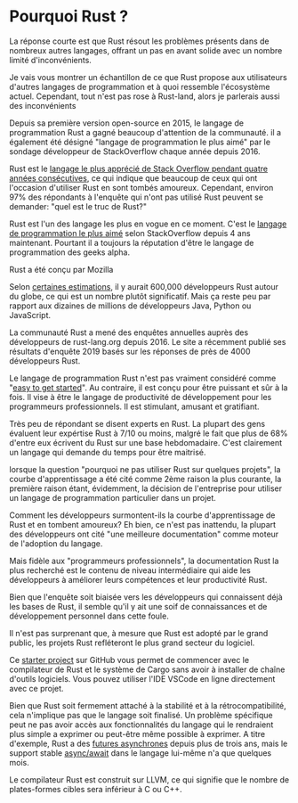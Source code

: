 # Pourquoi Rust ?

La réponse courte est que Rust résout les problèmes présents dans de nombreux autres langages, offrant un pas en avant solide avec un nombre limité d'inconvénients.

Je vais vous montrer un échantillon de ce que Rust propose aux utilisateurs d'autres langages de programmation et à quoi ressemble l'écosystème actuel. Cependant, tout n'est pas rose à Rust-land, alors je parlerais aussi des inconvénients

Depuis sa première version open-source en 2015, le langage de programmation Rust a gagné beaucoup d'attention de la communauté. il a également été désigné "langage de programmation le plus aimé" par le sondage développeur de StackOverflow chaque année depuis 2016.

Rust est le [langage le plus apprécié de Stack Overflow pendant quatre années consécutives](https://insights.stackoverflow.com/survey/2019), ce qui indique que beaucoup de ceux qui ont l'occasion d'utiliser Rust en sont tombés amoureux. Cependant, environ 97% des répondants à l'enquête qui n'ont pas utilisé Rust peuvent se demander: "quel est le truc de Rust?"

Rust est l'un des langage les plus en vogue en ce moment. C'est le [langage de programmation le plus aimé](https://stackoverflow.blog/2020/01/20/what-is-rust-and-why-is-it-so-popular/) selon StackOverflow depuis 4 ans maintenant. Pourtant il a toujours la réputation d'être le langage de programmation des geeks alpha.

Rust a été conçu par Mozilla

Selon [certaines estimations](https://s3-eu-west-1.amazonaws.com/vm-blog/uploads/2020/04/DE18-SoN-Digital-.pdf), il y aurait 600,000 développeurs Rust autour du globe, ce qui est un nombre plutôt significatif. Mais ça reste peu par rapport aux dizaines de millions de développeurs Java, Python ou JavaScript.

La communauté Rust a mené des enquêtes annuelles auprès des développeurs de rust-lang.org depuis 2016. Le site a récemment publié ses résultats d'enquête 2019 basés sur les réponses de près de 4000 développeurs Rust.

Le langage de programmation Rust n'est pas vraiment considéré comme "[easy to get started](https://www.secondstate.io/articles/a-rusty-hello-world/)". Au contraire, il est conçu pour être puissant et sûr à la fois. Il vise à être le langage de productivité de développement pour les programmeurs professionnels. Il est stimulant, amusant et gratifiant.

Très peu de répondant se disent experts en Rust. La plupart des gens évaluent leur expértise Rust à 7/10 ou moins, malgré le fait que plus de 68% d'entre eux écrivent du Rust sur une base hebdomadaire. C'est clairement un langage qui demande du temps pour être maitrisé.

lorsque la question "pourquoi ne pas utiliser Rust sur quelques projets", la courbe d'apprentissage a été cité comme 2ème raison la plus courante, la première raison étant, évidemment, la décision de l'entreprise pour utiliser un langage de programmation particulier dans un projet.

Comment les développeurs surmontent-ils la courbe d'apprentissage de Rust et en tombent amoureux? Eh bien, ce n'est pas inattendu, la plupart des développeurs ont cité "une meilleure documentation" comme moteur de l'adoption du langage.

Mais fidèle aux "programmeurs professionnels", la documentation Rust la plus recherché est le contenu de niveau intermédiaire qui aide les développeurs à améliorer leurs compétences et leur productivité Rust.

Bien que l'enquête soit biaisée vers les développeurs qui connaissent déjà les bases de Rust, il semble qu'il y ait une soif de connaissances et de développement personnel dans cette foule.

Il n'est pas surprenant que, à mesure que Rust est adopté par le grand public, les projets Rust refléteront le plus grand secteur du logiciel.

Ce [starter project](https://github.com/second-state/learn-rust-with-github-actions) sur GitHub vous permet de commencer avec le compilateur de Rust et le système de Cargo sans avoir à installer de chaîne d'outils logiciels. Vous pouvez utiliser l'IDE VSCode en ligne directement avec ce projet.

Bien que Rust soit fermement attaché à la stabilité et à la rétrocompatibilité, cela n'implique pas que le langage soit finalisé. Un problème spécifique peut ne pas avoir accès aux fonctionnalités du langage qui le rendraient plus simple a exprimer ou peut-être même possible à exprimer. A titre d'exemple, Rust a des [futures asynchrones]() depuis plus de trois ans, mais le support stable [async/await]() dans le langage lui-même n'a que quelques mois.

Le compilateur Rust est construit sur LLVM, ce qui signifie que le nombre de plates-formes cibles sera inférieur à C ou C++.
